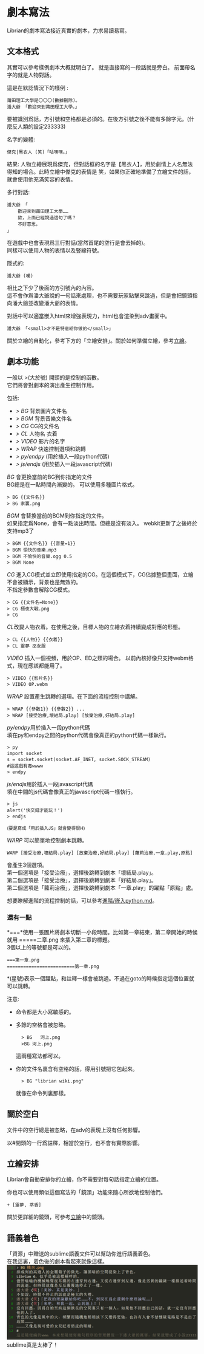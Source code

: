 # 劇本寫法
Librian的劇本寫法接近真實的劇本，力求易讀易寫。

## 文本格式

其實可以參考樣例劇本大概就明白了。
就是直接寫的一段話就是旁白。
前面帶名字的就是人物對話。

這是在默認情況下的樣例 :

    莆田理工大學是〇〇〇(數據刪除)。
    潘大爺 「歡迎來到莆田理工大學。」

要被識別爲話，方引號和空格都是必須的。在後方引號之後不能有多餘字元。(什麼反人類的設定233333)

名字的變體: 

    傑克|黑衣人 (笑)「咕嘿嘿。」

結果: 人物立繪展現爲傑克，但對話框的名字是【黑衣人】，用於劇情上人名無法得知的場合。此時立繪中傑克的表情是 笑，如果你正確地準備了立繪文件的話，就會使用他充滿笑容的表情。

多行對話: 

    潘大爺 「
        歡迎來到莆田理工大學……
        欸，上面已經說過這句了嗎？
        不好意思。
    」

在遊戲中也會表現爲三行對話(當然首尾的空行是會去掉的)。   
同樣可以使用人物的表情以及豎線符號。

隱式的: 

    潘大爺 (嘆)

相比之下少了後面的方引號內的內容。   
這不會作爲潘大爺說的一句話來處理，也不需要玩家點擊來跳過，但是會把鏡頭指向潘大爺並改變潘大爺的表情。

對話中可以適當嵌入html來增強表現力，html也會渲染到adv畫面中。

    潘大爺 「<small>才不是特意給你做的</small>」

關於立繪的自動化，參考下方的「立繪安排」。關於如何準備立繪，參考[立繪](立繪.md)。

## 劇本功能

一般以 >(大於號) 開頭的是控制的函數。   
它們將會對劇本的演出產生控制作用。

包括:

+ *> BG* 背景圖片文件名   
+ *> BGM* 背景音樂文件名   
+ *> CG* CG的文件名   
+ *> CL* 人物名 衣着   
+ *> VIDEO* 影片的名字   
+ *> WRAP* 快速控制選項和跳轉   
+ *> py/endpy* (用於插入一段python代碼)    
+ *> js/endjs* (用於插入一段javascript代碼)    

*BG* 會更換當前的BG到你指定的文件   
BG總是在一點時間內漸變的。
可以使用多種圖片格式。
    
    > BG {{文件名}}
    > BG 家裏.png

*BGM* 會替換當前的BGM到你指定的文件。   
如果指定爲None，會有一點淡出時間。但總是沒有淡入。
webkit更新了之後終於支持mp3了

    > BGM {{文件名}} {{音量=1}}
    > BGM 愉快的音樂.mp3
    > BGM 不愉快的音樂.ogg 0.5
    > BGM None

*CG* 進入CG模式並立即使用指定的CG。在這個模式下，CG佔據整個畫面，立繪不會被顯示，背景也是無效的。   
不指定參數會解除CG模式。

    > CG {{文件名=None}}
    > CG 極夜大戰.png
    > CG

*CL*改變人物衣着。在使用之後，目標人物的立繪衣着持續變成對應的形態。

    > CL {{人物}} {{衣着}}
    > CL 靈夢 巫女服

*VIDEO* 插入一個視頻，用於OP、ED之類的場合。 
以前內核好像只支持webm格式，現在應該都能用了。

    > VIDEO {{影片名}}
    > VIDEO OP.webm

*WRAP* 設置產生跳轉的選項。在下面的流程控制中講解。   

    > WRAP {{參數1}} {{參數2}} ... 
    > WRAP [接受治療,壞結局.play] [放棄治療,好結局.play]

*py/endpy*用於插入一段python代碼    
填在py和endpy之間的python代碼會像真正的python代碼一樣執行。

    > py
    import socket
    s = socket.socket(socket.AF_INET, socket.SOCK_STREAM)
    #這遊戲有毒wwww
    > endpy

*js/endjs*用於插入一段javascript代碼   
填在中間的js代碼會像真正的javascript代碼一樣執行。

    > js
    alert('快交錢才能玩！')
    > endjs

<small>(要是寫成「用於插入JS」就會變得很H)</small>

*WARP* 可以簡單地控制劇本跳轉。

    WARP [接受治療,壞結局.play] [放棄治療,好結局.play] [蘿莉治療,一章.play,原點]

會產生3個選項。   
第一個選項是「接受治療」，選擇後跳轉到劇本「壞結局.play」。   
第二個選項是「接受治療」，選擇後跳轉到劇本「好結局.play」。   
第二個選項是「蘿莉治療」，選擇後跳轉到劇本「一章.play」的躍點「原點」處。   

想要瞭解進階的流程控制的話，可以參考[進階/嵌入python.md](../進階/嵌入python.md)。

### 還有一點

*===*使用一張圖片將劇本切斷一小段時間。比如第一章結束，第二章開始的時候就用 =====二章.png 來插入第二章的標題。   
3個以上的等號都是可以的。

    ===第一章.png
    =========================第一章.png

*(星號)表示一個躍點，和註釋一樣會被跳過。不過在goto的時候指定這個位置就可以跳轉。

注意: 
+ 命令都是大小寫敏感的。

+ 多餘的空格會被忽略。   

        > BG   河上.png
        >BG 河上.png

    這兩種寫法都可以。

+ 你的文件名裏含有空格的話，得用引號把它包起來。

        > BG "librian wiki.png" 

    就像在命令列裏那樣。

## 關於空白

文件中的空行總是被忽略，在adv的表現上沒有任何影響。   

以#開頭的一行爲註釋，相當於空行，也不會有實際影響。   

## 立繪安排

Librian會自動安排你的立繪，你不需要對每句話指定立繪的位置。

你也可以使用類似這個寫法的「鏡頭」功能來隨心所欲地控制他們。

    + [靈夢, 萃香]

關於更詳細的鏡頭，可參考[立繪](立繪.md)中的鏡頭。


## 語義着色
「資源」中贈送的sublime語義文件可以幫助你進行語義着色。   
在我這裏，着色後的劇本看起來就像這樣。   
![着色](着色.png)
sublime真是太棒了！